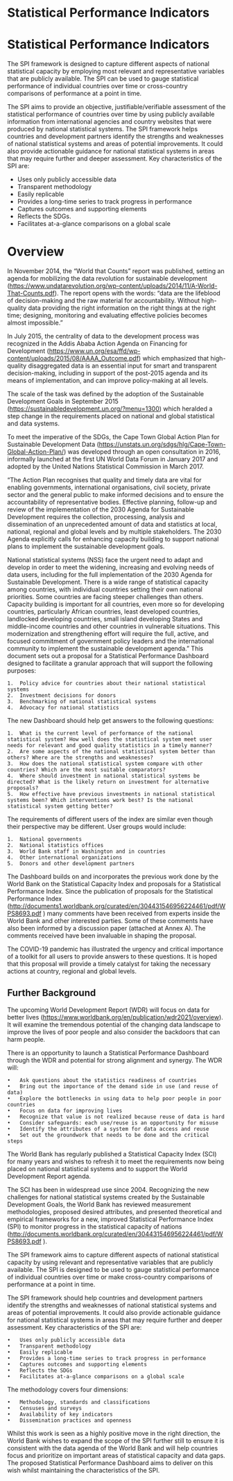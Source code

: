 Statistical Performance Indicators
================


# Statistical Performance Indicators

The SPI framework is designed to capture different aspects of national
statistical capacity by employing most relevant and representative
variables that are publicly available. The SPI can be used to gauge
statistical performance of individual countries over time or
cross-country comparisons of performance at a point in time.

The SPI aims to provide an objective, justifiable/verifiable assessment
of the statistical performance of countries over time by using publicly
available information from international agencies and country websites
that were produced by national statistical systems. The SPI framework
helps countries and development partners identify the strengths and
weaknesses of national statistical systems and areas of potential
improvements. It could also provide actionable guidance for national
statistical systems in areas that may require further and deeper
assessment. Key characteristics of the SPI are:

  - Uses only publicly accessible data  
  - Transparent methodology  
  - Easily replicable  
  - Provides a long-time series to track progress in performance  
  - Captures outcomes and supporting elements  
  - Reflects the SDGs.  
  - Facilitates at-a-glance comparisons on a global scale

# Overview
  In November 2014, the “World that Counts” report was published, setting an agenda for mobilizing the data revolution for sustainable development (https://www.undatarevolution.org/wp-content/uploads/2014/11/A-World-That-Counts.pdf). The report opens with the words: “data are the lifeblood of decision-making and the raw material for accountability. Without high-quality data providing the right information on the right things at the right time; designing, monitoring and evaluating effective policies becomes almost impossible.”

  In July 2015, the centrality of data to the development process was recognized in the Addis Ababa Action Agenda on Financing for Development (https://www.un.org/esa/ffd/wp-content/uploads/2015/08/AAAA_Outcome.pdf) which emphasized that high-quality disaggregated data is an essential input for smart and transparent decision-making, including in support of the post-2015 agenda and its means of implementation, and can improve policy-making at all levels.

  The scale of the task was defined by the adoption of the Sustainable Development Goals in September 2015 (https://sustainabledevelopment.un.org/?menu=1300) which heralded a step change in the requirements placed on national and global statistical and data systems.

  To meet the imperative of the SDGs, the Cape Town Global Action Plan for Sustainable Development Data (https://unstats.un.org/sdgs/hlg/Cape-Town-Global-Action-Plan/) was developed through an open consultation in 2016, informally launched at the first UN World Data Forum in January 2017 and adopted by the United Nations Statistical Commission in March 2017.

  “The Action Plan recognises that quality and timely data are vital for enabling governments, international organisations, civil society, private sector and the general public to make informed decisions and to ensure the accountability of representative bodies. Effective planning, follow-up and review of the implementation of the 2030 Agenda for Sustainable Development requires the collection, processing, analysis and dissemination of an unprecedented amount of data and statistics at local, national, regional and global levels and by multiple stakeholders. The 2030 Agenda explicitly calls for enhancing capacity building to support national plans to implement the sustainable development goals.

  National statistical systems (NSS) face the urgent need to adapt and develop in order to meet the widening, increasing and evolving needs of data users, including for the full implementation of the 2030 Agenda for Sustainable Development. There is a wide range of statistical capacity among countries, with individual countries setting their own national priorities. Some countries are facing steeper challenges than others. Capacity building is important for all countries, even more so for developing countries, particularly African countries, least developed countries, landlocked developing countries, small island developing States and middle-income countries and other countries in vulnerable situations. This modernization and strengthening effort will require the full, active, and focused commitment of government policy leaders and the international community to implement the sustainable development agenda.”
  This document sets out a proposal for a Statistical Performance Dashboard designed to facilitate a granular approach that will support the following purposes:

    1.	Policy advice for countries about their national statistical systems
    2.	Investment decisions for donors  
    3.	Benchmarking of national statistical systems
    4.	Advocacy for national statistics

  The new Dashboard should help get answers to the following questions:

    1.	What is the current level of performance of the national statistical system? How well does the statistical system meet user needs for relevant and good quality statistics in a timely manner?
    2.	Are some aspects of the national statistical system better than others? Where are the strengths and weaknesses?  
    3.	How does the national statistical system compare with other countries? Which are the most suitable comparators?  
    4.	Where should investment in national statistical systems be directed? What is the likely return on investment for alternative proposals?  
    5.	How effective have previous investments in national statistical systems been? Which interventions work best? Is the national statistical system getting better?

  The requirements of different users of the index are similar even though their perspective may be different. User groups would include:

    1.	National governments
    2.	National statistics offices  
    3.	World Bank staff in Washington and in countries  
    4.	Other international organizations  
    5.	Donors and other development partners  

  The Dashboard builds on and incorporates the previous work done by the World Bank on the Statistical Capacity Index and proposals for a Statistical Performance Index. Since the publication of proposals for the Statistical Performance Index (http://documents1.worldbank.org/curated/en/304431546956224461/pdf/WPS8693.pdf ) many comments have been received from experts inside the World Bank and other interested parties. Some of these comments have also been informed by a discussion paper (attached at Annex A). The comments received have been invaluable in shaping the proposal.

  The COVID-19 pandemic has illustrated the urgency and critical importance of a toolkit for all users to provide answers to these questions. It is hoped that this proposal will provide a timely catalyst for taking the necessary actions at country, regional and global levels.
   
## Further Background

  The upcoming World Development Report (WDR) will focus on data for better lives (https://www.worldbank.org/en/publication/wdr2021/overview). It will examine the tremendous potential of the changing data landscape to improve the lives of poor people and also consider the backdoors that can harm people.

  There is an opportunity to launch a Statistical Performance Dashboard through the WDR and potential for strong alignment and synergy. The WDR will:

    •	Ask questions about the statistics readiness of countries
    •	Bring out the importance of the demand side in use (and reuse of data)  
    •	Explore the bottlenecks in using data to help poor people in poor countries
    •	Focus on data for improving lives
    •	Recognize that value is not realized because reuse of data is hard  
    •	Consider safeguards: each use/reuse is an opportunity for misuse  
    •	Identify the attributes of a system for data access and reuse
    •	Set out the groundwork that needs to be done and the critical steps

  The World Bank has regularly published a Statistical Capacity Index (SCI) for many years and wishes to refresh it to meet the requirements now being placed on national statistical systems and to support the World Development Report agenda.

  The SCI has been in widespread use since 2004. Recognizing the new challenges for national statistical systems created by the Sustainable Development Goals, the World Bank has reviewed measurement methodologies, proposed desired attributes, and presented theoretical and empirical frameworks for a new, improved Statistical Performance Index (SPI) to monitor progress in the statistical capacity of nations (http://documents.worldbank.org/curated/en/304431546956224461/pdf/WPS8693.pdf ).

  The SPI framework aims to capture different aspects of national statistical capacity by using relevant and representative variables that are publicly available. The SPI is designed to be used to gauge statistical performance of individual countries over time or make cross-country comparisons of performance at a point in time.

  The SPI framework should help countries and development partners identify the strengths and weaknesses of national statistical systems and areas of potential improvements. It could also provide actionable guidance for national statistical systems in areas that may require further and deeper assessment. Key characteristics of the SPI are:

    •	Uses only publicly accessible data  
    •	Transparent methodology
    •	Easily replicable
    •	Provides a long-time series to track progress in performance  
    •	Captures outcomes and supporting elements
    •	Reflects the SDGs
    •	Facilitates at-a-glance comparisons on a global scale

  The methodology covers four dimensions:

    •	Methodology, standards and classifications  
    •	Censuses and surveys  
    •	Availability of key indicators  
    •	Dissemination practices and openness  

  Whilst this work is seen as a highly positive move in the right direction, the World Bank wishes to expand the scope of the SPI further still to ensure it is consistent with the data agenda of the World Bank and will help countries focus and prioritize on important areas of statistical capacity and data gaps. The proposed Statistical Performance Dashboard aims to deliver on this wish whilst maintaining the characteristics of the SPI.
   
